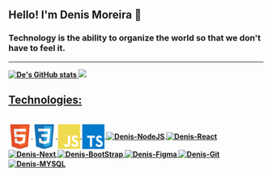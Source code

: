 ## <b> Hello! I'm Denis Moreira 👋 

### Technology is the ability to organize the world so that we don't have to feel it. 
<hr>

<div>
  <a href="https://github.com/Denis-moreira98">

 ![De's GitHub stats](https://github-readme-stats.vercel.app/api?username=Denis-moreira98&show_icons=true&theme=radical)
  <img height="180em" src="https://github-readme-stats.vercel.app/api/top-langs/?username=Denis-moreira98&layout=compact&langs_count=7&theme=radical"/>
</div>


## <b> Technologies:
<div style="display: inline_block"><br/>
<img align="center" alt="Denis-HTML" height="50" width="45" src="https://raw.githubusercontent.com/devicons/devicon/master/icons/html5/html5-original.svg">
 <img align="center" alt="Denis-CSS" height="50" width="45" src="https://raw.githubusercontent.com/devicons/devicon/master/icons/css3/css3-original.svg">
<img align="center" alt="Denis-Js" height="50" width="45" src="https://raw.githubusercontent.com/devicons/devicon/master/icons/javascript/javascript-plain.svg">
<img align="center" alt="Denis-Ts" height="50" width="45" src="https://raw.githubusercontent.com/devicons/devicon/master/icons/typescript/typescript-plain.svg">
<img align="center" alt="Denis-NodeJS" height="50" width="45" src="https://cdn.jsdelivr.net/gh/devicons/devicon/icons/nodejs/nodejs-plain.svg">
<img align="center" alt="Denis-React" height="50" width="45" src="https://cdn.jsdelivr.net/gh/devicons/devicon/icons/react/react-original-wordmark.svg">
<img align="center" alt="Denis-Next" height="50" width="45" src="https://cdn.jsdelivr.net/gh/devicons/devicon/icons/nextjs/nextjs-original.svg" />
<img align="center" alt="Denis-BootStrap" height="50" width="45" src="https://cdn.jsdelivr.net/gh/devicons/devicon/icons/bootstrap/bootstrap-original-wordmark.svg">
<img align="center" alt="Denis-Figma" height="50" width="45" src="https://cdn.jsdelivr.net/gh/devicons/devicon/icons/figma/figma-original.svg">
<img align="center" alt="Denis-Git" height="50" width="45" src="https://cdn.jsdelivr.net/gh/devicons/devicon/icons/github/github-original-wordmark.svg">
<img align="center" alt="Denis-MYSQL" height="50" width="45" src="https://cdn.jsdelivr.net/gh/devicons/devicon/icons/mysql/mysql-original-wordmark.svg">

</div>
